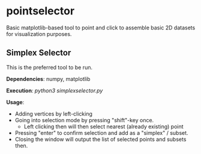 # pointselector

Basic matplotlib-based tool to point and click to assemble basic 2D datasets for visualization purposes.

## Simplex Selector

This is the preferred tool to be run.

**Dependencies**: numpy, matplotlib

**Execution**: *python3 simplexselector.py*

**Usage**:

- Adding vertices by left-clicking
- Going into selection mode by pressing "shift"-key once.
  - Left clicking then will then select nearest (already existing) point
- Pressing "enter" to confirm selection and add as a "simplex" / subset.
- Closing the window will output the list of selected points and subsets then.